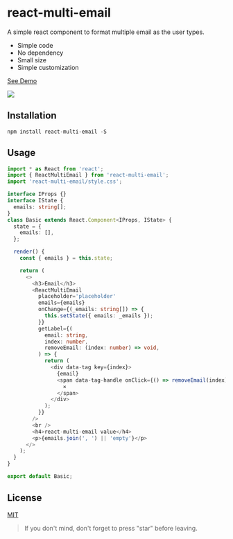 # react-multi-email

A simple react component to format multiple email as the user types.

* Simple code
* No dependency
* Small size
* Simple customization

[See Demo](https://codesandbox.io/s/jpvjk8m5o9)

<img src="https://cdn.rawgit.com/axui/react-multi-email/c3098f94/react-multi-email.gif" />

## Installation

```shell-script
npm install react-multi-email -S
```

## Usage

```typescript jsx
import * as React from 'react';
import { ReactMultiEmail } from 'react-multi-email';
import 'react-multi-email/style.css';

interface IProps {}
interface IState {
  emails: string[];
}
class Basic extends React.Component<IProps, IState> {
  state = {
    emails: [],
  };

  render() {
    const { emails } = this.state;

    return (
      <>
        <h3>Email</h3>
        <ReactMultiEmail
          placeholder='placeholder'
          emails={emails}
          onChange={(_emails: string[]) => {
            this.setState({ emails: _emails });
          }}
          getLabel={(
            email: string,
            index: number,
            removeEmail: (index: number) => void,
          ) => {
            return (
              <div data-tag key={index}>
                {email}
                <span data-tag-handle onClick={() => removeEmail(index)}>
                  ×
                </span>
              </div>
            );
          }}
        />
        <br />
        <h4>react-multi-email value</h4>
        <p>{emails.join(', ') || 'empty'}</p>
      </>
    );
  }
}

export default Basic;
```

## License

[MIT](https://opensource.org/licenses/MIT)

> If you don't mind, don't forget to press "star" before leaving.
